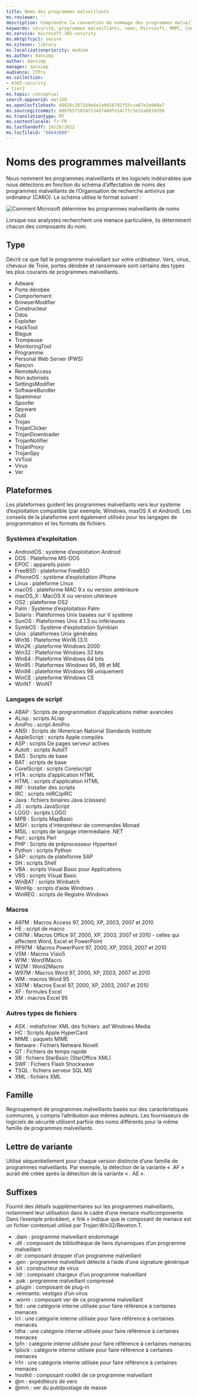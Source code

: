 ```yaml
---
title: Noms des programmes malveillants
ms.reviewer: ''
description: Comprendre la convention de nommage des programmes malveillants utilisée par Microsoft Defender Antivirus et d’autres logiciels anti-programme malveillant Microsoft.
keywords: sécurité, programmes malveillants, noms, Microsoft, MMPC, Centre de protection Microsoft contre les programmes malveillants, WDSI, nom du programme malveillant, préfixe de programme malveillant, type de programme malveillant, nom du virus
ms.service: microsoft-365-security
ms.mktglfcycl: secure
ms.sitesec: library
ms.localizationpriority: medium
ms.author: dansimp
author: dansimp
manager: dansimp
audience: ITPro
ms.collection:
- m365-security
- tier2
ms.topic: conceptual
search.appverid: met150
ms.openlocfilehash: 48026c287169e6e1a9416792f55cce67e2e069a7
ms.sourcegitcommit: 0d8fb571024f134d7480fe14cffc5e31a687d356
ms.translationtype: MT
ms.contentlocale: fr-FR
ms.lasthandoff: 10/20/2022
ms.locfileid: "68643688"
---
```

# <a name="malware-names"></a>Noms des programmes malveillants

Nous nomment les programmes malveillants et les logiciels indésirables que nous détectons en fonction du schéma d’affectation de noms des programmes malveillants de l’Organisation de recherche antivirus par ordinateur (CARO). Le schéma utilise le format suivant :

![Comment Microsoft détermine les programmes malveillants de noms](../../media/security-intelligence-images/naming-malware.png)

Lorsque nos analystes recherchent une menace particulière, ils déterminent chacun des composants du nom.

## <a name="type"></a>Type

Décrit ce que fait le programme malveillant sur votre ordinateur. Vers, virus, chevaux de Troie, portes dérobée et ransomware sont certains des types les plus courants de programmes malveillants.

* Adware
* Porte dérobée
* Comportement
* BrowserModifier
* Constructeur
* Ddos
* Exploiter
* HackTool
* Blague
* Trompeuse
* MonitoringTool
* Programme
* Personal Web Server (PWS)
* Rançon
* RemoteAccess
* Non autorisés
* SettingsModifier
* SoftwareBundler
* Spammeur
* Spoofer
* Spyware
* Outil
* Trojan
* TrojanClicker
* TrojanDownloader
* TrojanNotifier
* TrojanProxy
* TrojanSpy
* VirTool
* Virus
* Ver

## <a name="platforms"></a>Plateformes

Les plateformes guident les programmes malveillants vers leur système d’exploitation compatible (par exemple, Windows, masOS X et Android). Les conseils de la plateforme sont également utilisés pour les langages de programmation et les formats de fichiers.

### <a name="operating-systems"></a>Systèmes d’exploitation

* AndroidOS : système d’exploitation Android
* DOS : Plateforme MS-DOS
* EPOC : appareils psion
* FreeBSD : plateforme FreeBSD
* iPhoneOS : système d’exploitation iPhone
* Linux : plateforme Linux
* macOS : plateforme MAC 9.x ou version antérieure
* macOS_X : MacOS X ou version ultérieure
* OS2 : plateforme OS2
* Palm : Système d’exploitation Palm
* Solaris : Plateformes Unix basées sur V système
* SunOS : Plateformes Unix 4.1.3 ou inférieures
* SymbOS : Système d’exploitation Symbian
* Unix : plateformes Unix générales
* Win16 : Plateforme Win16 (3.1)
* Win2K : plateforme Windows 2000
* Win32 : Plateforme Windows 32 bits
* Win64 : Plateforme Windows 64 bits
* Win95 : Plateformes Windows 95, 98 et ME
* Win98 : plateforme Windows 98 uniquement
* WinCE : plateforme Windows CE
* WinNT : WinNT

### <a name="scripting-languages"></a>Langages de script

* ABAP : Scripts de programmation d’applications métier avancées
* ALisp : scripts ALisp
* AmiPro : script AmiPro
* ANSI : Scripts de l’American National Standards Institute
* AppleScript : scripts Apple compilés
* ASP : scripts De pages serveur actives
* AutoIt : scripts AutoIT
* BAS : Scripts de base
* BAT : scripts de base
* CorelScript : scripts Corelscript
* HTA : scripts d’application HTML
* HTML : scripts d’application HTML
* INF : Installer des scripts
* IRC : scripts mIRC/pIRC
* Java : fichiers binaires Java (classes)
* JS : scripts JavaScript
* LOGO : scripts LOGO
* MPB : Scripts MapBasic
* MSH : scripts d’interpréteur de commandes Monad
* MSIL : scripts de langage intermédiaire .NET
* Perl : scripts Perl
* PHP : Scripts de préprocesseur Hypertext
* Python : scripts Python
* SAP : scripts de plateforme SAP
* SH : scripts Shell
* VBA : scripts Visual Basic pour Applications
* VBS : scripts Visual Basic
* WinBAT : scripts Winbatch
* WinHlp : scripts d’aide Windows
* WinREG : scripts de Registre Windows

### <a name="macros"></a>Macros

* A97M : Macros Access 97, 2000, XP, 2003, 2007 et 2010
* HE : script de macro
* O97M : Macros Office 97, 2000, XP, 2003, 2007 et 2010 - celles qui affectent Word, Excel et PowerPoint
* PP97M : Macros PowerPoint 97, 2000, XP, 2003, 2007 et 2010
* V5M : Macros Visio5
* W1M : Word1Macro
* W2M : Word2Macro
* W97M : Macros Word 97, 2000, XP, 2003, 2007 et 2010
* WM : macros Word 95
* X97M : Macros Excel 97, 2000, XP, 2003, 2007 et 2010
* XF : formules Excel
* XM : macros Excel 95

### <a name="other-file-types"></a>Autres types de fichiers

* ASX : métafichier XML des fichiers .asf Windows Media
* HC : Scripts Apple HyperCard
* MIME : paquets MIME
* Netware : Fichiers Netware Novell
* QT : Fichiers de temps rapide
* SB : fichiers StarBasic (StarOffice XML)
* SWF : Fichiers Flash Shockwave
* TSQL : fichiers serveur SQL MS
* XML : fichiers XML

## <a name="family"></a>Famille

Regroupement de programmes malveillants basés sur des caractéristiques communes, y compris l’attribution aux mêmes auteurs. Les fournisseurs de logiciels de sécurité utilisent parfois des noms différents pour la même famille de programmes malveillants.

## <a name="variant-letter"></a>Lettre de variante

Utilisé séquentiellement pour chaque version distincte d’une famille de programmes malveillants. Par exemple, la détection de la variante « .AF » aurait été créée après la détection de la variante « . AE ».

## <a name="suffixes"></a>Suffixes

Fournit des détails supplémentaires sur les programmes malveillants, notamment leur utilisation dans le cadre d’une menace multicomponente. Dans l’exemple précédent, « !lnk » indique que le composant de menace est un fichier contextuel utilisé par Trojan:Win32/Reveton.T.

* .dam : programme malveillant endommagé
* .dll : composant de bibliothèque de liens dynamiques d’un programme malveillant
* .dr: composant dropper d’un programme malveillant
* .gen : programme malveillant détecté à l’aide d’une signature générique
* .kit : constructeur de virus
* .ldr : composant chargeur d’un programme malveillant
* .pak : programme malveillant compressé
* .plugin : composant de plug-in
* .remnants: vestiges d’un virus
* .worm : composant ver de ce programme malveillant
* !bit : une catégorie interne utilisée pour faire référence à certaines menaces
* !cl : une catégorie interne utilisée pour faire référence à certaines menaces
* !dha : une catégorie interne utilisée pour faire référence à certaines menaces
* !pfn : catégorie interne utilisée pour faire référence à certaines menaces
* !plock : catégorie interne utilisée pour faire référence à certaines menaces
* !rfn : une catégorie interne utilisée pour faire référence à certaines menaces
* !rootkit : composant rootkit de ce programme malveillant
* @m : expéditeurs de vers
* @mm : ver du publipostage de masse
